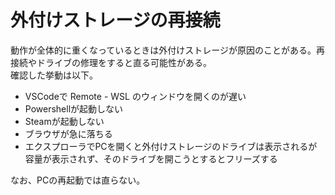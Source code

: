 # 外付けストレージの再接続

動作が全体的に重くなっているときは外付けストレージが原因のことがある。再接続やドライブの修理をすると直る可能性がある。  
確認した挙動は以下。

- VSCodeで Remote - WSL のウィンドウを開くのが遅い
- Powershellが起動しない
- Steamが起動しない
- ブラウザが急に落ちる
- エクスプローラでPCを開くと外付けストレージのドライブは表示されるが容量が表示されず、そのドライブを開こうとするとフリーズする

なお、PCの再起動では直らない。
